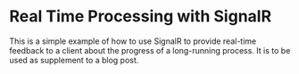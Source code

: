 # Real Time Processing with SignalR

This is a simple example of how to use SignalR to provide real-time feedback to a client about the progress of a long-running process. It is to be used as supplement to a blog post.
